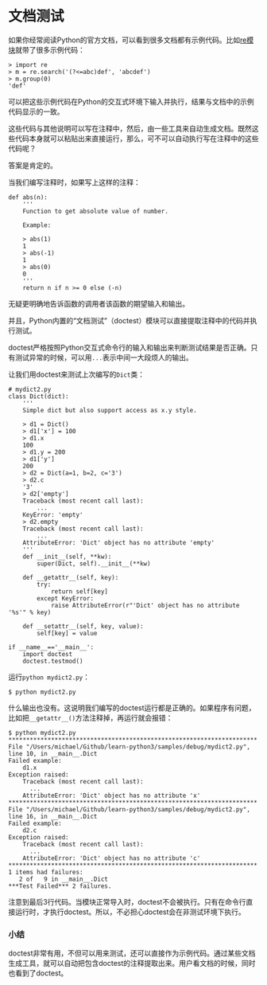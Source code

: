 # 文档测试

如果你经常阅读Python的官方文档，可以看到很多文档都有示例代码。比如[re模块](https://docs.python.org/3/library/re.html)就带了很多示例代码：


```
> import re
> m = re.search('(?<=abc)def', 'abcdef')
> m.group(0)
'def'
```


可以把这些示例代码在Python的交互式环境下输入并执行，结果与文档中的示例代码显示的一致。


这些代码与其他说明可以写在注释中，然后，由一些工具来自动生成文档。既然这些代码本身就可以粘贴出来直接运行，那么，可不可以自动执行写在注释中的这些代码呢？


答案是肯定的。


当我们编写注释时，如果写上这样的注释：


```
def abs(n):
    '''
    Function to get absolute value of number.
    
    Example:
    
    > abs(1)
    1
    > abs(-1)
    1
    > abs(0)
    0
    '''
    return n if n >= 0 else (-n)
```


无疑更明确地告诉函数的调用者该函数的期望输入和输出。


并且，Python内置的“文档测试”（doctest）模块可以直接提取注释中的代码并执行测试。


doctest严格按照Python交互式命令行的输入和输出来判断测试结果是否正确。只有测试异常的时候，可以用`...`表示中间一大段烦人的输出。


让我们用doctest来测试上次编写的`Dict`类：


```
# mydict2.py
class Dict(dict):
    '''
    Simple dict but also support access as x.y style.

    > d1 = Dict()
    > d1['x'] = 100
    > d1.x
    100
    > d1.y = 200
    > d1['y']
    200
    > d2 = Dict(a=1, b=2, c='3')
    > d2.c
    '3'
    > d2['empty']
    Traceback (most recent call last):
        ...
    KeyError: 'empty'
    > d2.empty
    Traceback (most recent call last):
        ...
    AttributeError: 'Dict' object has no attribute 'empty'
    '''
    def __init__(self, **kw):
        super(Dict, self).__init__(**kw)

    def __getattr__(self, key):
        try:
            return self[key]
        except KeyError:
            raise AttributeError(r"'Dict' object has no attribute '%s'" % key)

    def __setattr__(self, key, value):
        self[key] = value

if __name__=='__main__':
    import doctest
    doctest.testmod()
```


运行`python mydict2.py`：


```
$ python mydict2.py
```


什么输出也没有。这说明我们编写的doctest运行都是正确的。如果程序有问题，比如把`__getattr__()`方法注释掉，再运行就会报错：


```
$ python mydict2.py
**********************************************************************
File "/Users/michael/Github/learn-python3/samples/debug/mydict2.py", line 10, in __main__.Dict
Failed example:
    d1.x
Exception raised:
    Traceback (most recent call last):
      ...
    AttributeError: 'Dict' object has no attribute 'x'
**********************************************************************
File "/Users/michael/Github/learn-python3/samples/debug/mydict2.py", line 16, in __main__.Dict
Failed example:
    d2.c
Exception raised:
    Traceback (most recent call last):
      ...
    AttributeError: 'Dict' object has no attribute 'c'
**********************************************************************
1 items had failures:
   2 of   9 in __main__.Dict
***Test Failed*** 2 failures.
```


注意到最后3行代码。当模块正常导入时，doctest不会被执行。只有在命令行直接运行时，才执行doctest。所以，不必担心doctest会在非测试环境下执行。




### 小结


doctest非常有用，不但可以用来测试，还可以直接作为示例代码。通过某些文档生成工具，就可以自动把包含doctest的注释提取出来。用户看文档的时候，同时也看到了doctest。


